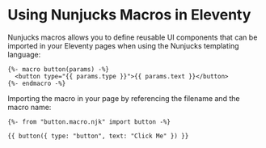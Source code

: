 # Using Nunjucks Macros in Eleventy

Nunjucks macros allows you to define reusable UI components that can be imported in your Eleventy pages when using the Nunjucks templating language:

```jinja
{%- macro button(params) -%}
  <button type="{{ params.type }}">{{ params.text }}</button>
{%- endmacro -%}
```

Importing the macro in your page by referencing the filename and the macro name:

```jinja
{%- from "button.macro.njk" import button -%}

{{ button({ type: "button", text: "Click Me" }) }}
```
